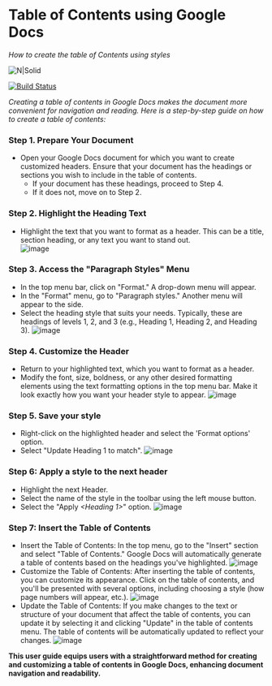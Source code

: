 # Table of Contents using Google Docs
*How to create the table of Contents using styles*

![N|Solid](https://upload.wikimedia.org/wikipedia/commons/0/01/Google_Docs_logo_%282014-2020%29.svg)

[![Build Status](https://travis-ci.org/joemccann/dillinger.svg?branch=master)](https://travis-ci.org/joemccann/dillinger)

*Creating a table of contents in Google Docs makes the document more convenient for navigation and reading. 
Here is a step-by-step guide on how to create a table of contents:*

### Step 1. Prepare Your Document
+  Open your Google Docs document for which you want to create customized headers. Ensure that your document has the headings or sections you wish to include in the table of contents.
    + If your document has these headings, proceed to Step 4.
    + If it does not, move on to Step 2.

### Step 2. Highlight the Heading Text
+  Highlight the text that you want to format as a header. This can be a title, section heading, or any text you want to stand out.  
![image](https://drive.google.com/uc?export=view&id=1z751DjoBZiAU1f4ZBOKqbgGRoW5Ne2Dx)

### Step 3. Access the "Paragraph Styles" Menu
+ In the top menu bar, click on "Format." A drop-down menu will appear.
+ In the "Format" menu, go to "Paragraph styles." Another menu will appear to the side.
+ Select the heading style that suits your needs. Typically, these are headings of levels 1, 2, and 3 (e.g., Heading 1, Heading 2, and Heading 3).
![image](https://drive.google.com/uc?export=view&id=1QPGYm94rMNerDP7WQkhGj93YDujD4SjJ)

### Step 4. Customize the Header
+ Return to your highlighted text, which you want to format as a header.
+ Modify the font, size, boldness, or any other desired formatting elements using the text formatting options in the top menu bar. Make it look exactly how you want your header style to appear.
![image](https://drive.google.com/uc?export=view&id=1iBCpipTt2KTnk3JOf-BIBFXyi_R1MxS4)

### Step 5. Save your style 
+ Right-click on the highlighted header and select the 'Format options' option.
+ Select "Update Heading 1 *<or any other Header option>* to match". 
![image](https://drive.google.com/uc?export=view&id=1w0moIhOzRJ0odDZB308DEgqTC6dU3xF6)

### Step 6: Apply a style to the next header
+ Highlight the next Header.
+ Select the name of the style in the toolbar using the left mouse button.
+ Select the "Apply *<Heading 1>*" option.
![image](https://drive.google.com/uc?export=view&id=1lyCLhb7_Sx_Ll3QsE98lchDORj5tbQ_T)

### Step 7: Insert the Table of Contents 
+ Insert the Table of Contents: In the top menu, go to the "Insert" section and select "Table of Contents." Google Docs will automatically generate a table of contents based on the headings you've highlighted.
![image](https://drive.google.com/export=view&id=1MGp-3UZrmQ7HXvzt8EJmq1grHtHVrpSA)
+ Customize the Table of Contents: After inserting the table of contents, you can customize its appearance. Click on the table of contents, and you'll be presented with several options, including choosing a style (how page numbers will appear, etc.).
![image](https://drive.google.com/uc?export=view&id=1sGiRgOR3RsnUVyt_g2aHXKXXY2gcqoA-)
+ Update the Table of Contents: If you make changes to the text or structure of your document that affect the table of contents, you can update it by selecting it and clicking "Update" in the table of contents menu. The table of contents will be automatically updated to reflect your changes.
![image](https://drive.google.com/uc?export=view&id=1MGp-3UZrmQ7HXvzt8EJmq1grHtHVrpSA)

**This user guide equips users with a straightforward method for creating and customizing a table of contents in Google Docs, enhancing document navigation and readability.**
